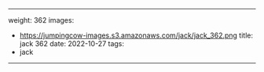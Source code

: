 
---
weight: 362
images:
- https://jumpingcow-images.s3.amazonaws.com/jack/jack_362.png
title: jack 362
date: 2022-10-27
tags:
- jack
---
